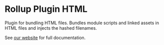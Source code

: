 # Rollup Plugin HTML

Plugin for bundling HTML files. Bundles module scripts and linked assets in HTML files and injects the hashed filenames.

See [our website](https://modern-web.dev/docs/building/rollup-plugin-html/) for full documentation.
